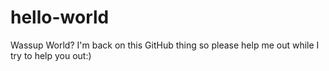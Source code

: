 # hello-world
Wassup World? I'm back on this GitHub thing so please help me out while I try to help you out:) 
